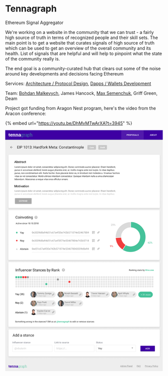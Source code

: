# Tennagraph

Ethereum Signal Aggregator

We're working on a website in the community that we can trust - a fairly high source of truth in terms of recognized people and their skill sets. The main point is to get a website that curates signals of high source of truth which can be used to get an overview of the overall community and its health. List of signals that are helpful and will help to pinpoint what the state of the community really is.

The end goal is a community-curated hub that clears out some of the noise around key developments and decisions facing Ethereum

Services: [Architecture / Protocol Design](../services/architecture-design-protocol.md), [Dapps / Wallets Development](../services/dapps-wallets-development.md)

Team: [Bohdan Malkevych](../about/team/bohdan-malkevych.md), James Hancock, [Max Semenchuk](../about/team/max-semenchuk.md), Griff Green, Deam

Project got funding from Aragon Nest program, here's the video from the Aracon conference:

{% embed url="https://youtu.be/DhMvMTwArXA?t=3945" %}

![](../.gitbook/assets/props-details.jpg)

